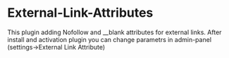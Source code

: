 # External-Link-Attributes
This plugin adding Nofollow and __blank attributes for external links. After install and activation plugin you can change parametrs in admin-panel (settings->External Link Attribute)
